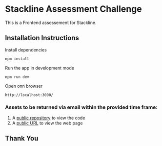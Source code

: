 # Stackline Assessment Challenge
This is a Frontend assessement for Stackline.

## Installation Instructions

Install dependencies

```
npm install
```

Run the app in development mode

```
npm run dev
```

Open onn browser

```
http://localhost:3000/
```

### Assets to be returned via email within the provided time frame:

1.  A [public repository](https://github.com/SusyQinqinYang/Stackline-fe-oa) to view the code
2.  A [public URL]() to view the web page

## Thank You